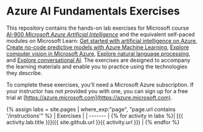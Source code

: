 

# Azure AI Fundamentals Exercises

This repository contains the hands-on lab exercises for Microsoft course [AI-900 *Microsoft Azure Artificial Intelligence*](https://docs.microsoft.com/en-us/learn/certifications/courses/ai-900t00) and the equivalent self-paced modules on Microsoft Learn: [Get started with artificial intelligence on Azure](https://docs.microsoft.com/learn/paths/get-started-with-artificial-intelligence-on-azure/), [Create no-code predictive models with Azure Machine Learning](https://docs.microsoft.com/en-us/learn/paths/create-no-code-predictive-models-azure-machine-learning/),  [Explore computer vision in Microsoft Azure](https://docs.microsoft.com/learn/paths/explore-computer-vision-microsoft-azure/), [Explore natural language processing](https://docs.microsoft.com/learn/paths/explore-natural-language-processing/), and [Explore conversational AI](https://docs.microsoft.com/learn/paths/explore-conversational-ai/). The exercises are designed to accompany the learning materials and enable you to practice using the technologies they describe. 

To complete these exercises, you'll need a Microsoft Azure subscription. If your instructor has not provided you with one, you can sign up for a free trial at [https://azure.microsoft.com](https://azure.microsoft.com).

{% assign labs = site.pages | where_exp:"page", "page.url contains '/instructions'" %}
| Exercises |
| ------- | 
{% for activity in labs  %}| [{{ activity.lab.title }}]({{ site.github.url }}{{ activity.url }}) |
{% endfor %}
